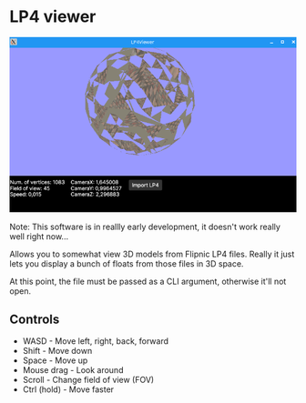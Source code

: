 # LP4 viewer

![Screenshot](Screenshot.png)

Note: This software is in reallly early development, it doesn't work really well right now...

Allows you to somewhat view 3D models from Flipnic LP4 files. Really it just lets you display a bunch of floats from those files in 3D space.

At this point, the file must be passed as a CLI argument, otherwise it'll not open.

## Controls

* WASD - Move left, right, back, forward
* Shift - Move down
* Space - Move up
* Mouse drag - Look around
* Scroll - Change field of view (FOV)
* Ctrl (hold) - Move faster
